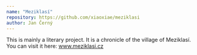 ```yaml
---
name: "Meziklasí"
repository: https://github.com/xiaoxiae/meziklasi
author: Jan Černý
---
```


This is mainly a literary project. It is a chronicle of the village of Meziklasí. You can visit it here: <a href='www.meziklasi.cz'>www.meziklasi.cz</a>
